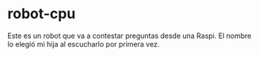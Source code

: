 # robot-cpu
Este es un robot que va a contestar preguntas desde una Raspi. El nombre lo elegió mi hija al escucharlo por primera vez.
